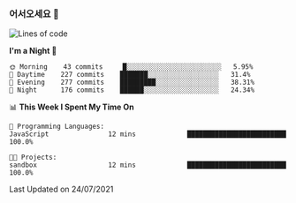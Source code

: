 ### 어서오세요 👋

<!--START_SECTION:waka-->
![Lines of code](https://img.shields.io/badge/From%20Hello%20World%20I%27ve%20Written-377300%20lines%20of%20code-blue)

**I'm a Night 🦉** 

```text
🌞 Morning    43 commits     █░░░░░░░░░░░░░░░░░░░░░░░░   5.95% 
🌆 Daytime    227 commits    ███████░░░░░░░░░░░░░░░░░░   31.4% 
🌃 Evening    277 commits    █████████░░░░░░░░░░░░░░░░   38.31% 
🌙 Night      176 commits    ██████░░░░░░░░░░░░░░░░░░░   24.34%

```


📊 **This Week I Spent My Time On** 

```text
💬 Programming Languages: 
JavaScript               12 mins             █████████████████████████   100.0%

🐱‍💻 Projects: 
sandbox                  12 mins             █████████████████████████   100.0%

```


 Last Updated on 24/07/2021
<!--END_SECTION:waka-->
